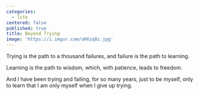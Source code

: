 ```yaml
---
categories:
  - life
centered: false
published: true
title: Beyond Trying
image: 'https://i.imgur.com/uHXzq0z.jpg'
---
```

Trying
is the path
to a thousand failures,
and failure 
is the path
to learning.

Learning
is the path
to wisdom,
which, with patience,
leads to freedom.

And I have been trying
and failing,
for so many years,
just to be myself,
only to learn
that I am only myself
when I give up trying.
